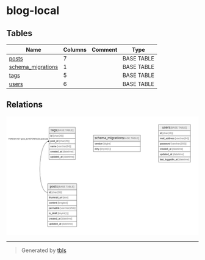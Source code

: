 # blog-local

## Tables

| Name | Columns | Comment | Type |
| ---- | ------- | ------- | ---- |
| [posts](posts.md) | 7 |  | BASE TABLE |
| [schema_migrations](schema_migrations.md) | 1 |  | BASE TABLE |
| [tags](tags.md) | 5 |  | BASE TABLE |
| [users](users.md) | 6 |  | BASE TABLE |

## Relations

![er](schema.svg)

---

> Generated by [tbls](https://github.com/k1LoW/tbls)
